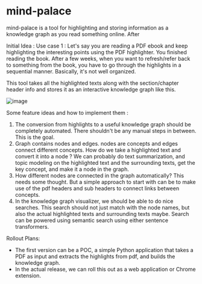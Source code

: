 # mind-palace

mind-palace is a tool for highlighting and storing information as a knowledge graph as you read something online. After  

Initial Idea : 
Use case 1 : 
Let's say you are reading a PDF ebook and keep highlighting the interesting points using the PDF highlighter. 
You finished reading the book. After a few weeks, when you want to refresh/refer back to something from the book, you have to go through the highlights in a sequential manner. 
Basically, it's not well organized. 

This tool takes all the highlighted texts along with the section/chapter header info and stores it as an interactive knowledge graph like this. 

![image](https://github.com/dingusagar/mind-palace/assets/12700858/b965eefe-bdbe-4ff3-82dd-14ea2474427e)

Some feature ideas and how to implement them : 
1. The conversion from highlights to a useful knowledge graph should be completely automated. There shouldn't be any manual steps in between. This is the goal. 
2. Graph contains nodes and edges. nodes are concepts and edges connect different concepts. How do we take a highlighted text and convert it into a node ? We can probably do text summarization, and topic modeling on the highlighted text and the surrounding texts, get the key concept, and make it a node in the graph.
3. How different nodes are connected in the graph automatically? This needs some thought. But a simple approach to start with can be to make use of the pdf headers and sub headers to connect links between concepts.
4. In the knowledge graph visualizer, we should be able to do nice searches. This search should not just match with the node names, but also the actual highlighted texts and surrounding texts maybe. Search can be powered using semantic search using either sentence transformers.

Rollout Plans: 
-  The first version can be a POC, a simple Python application that takes a PDF as input and extracts the highlights from pdf, and builds the knowledge graph.
-  In the actual release, we can roll this out as a web application or Chrome extension. 

